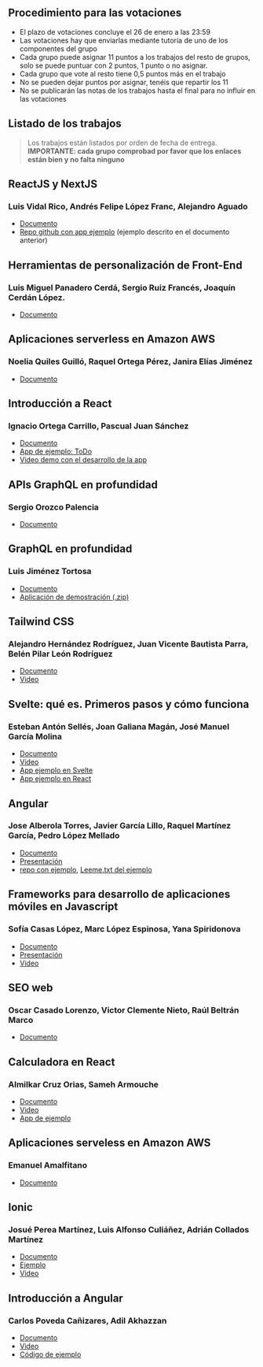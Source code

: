 
## Procedimiento para las votaciones

- El plazo de votaciones concluye el 26 de enero a las 23:59
- Las votaciones hay que enviarlas mediante tutoría de uno de los componentes del grupo
- Cada grupo puede asignar 11 puntos a los trabajos del resto de grupos, solo se puede puntuar con 2 puntos, 1 punto o no asignar. 
- Cada grupo que vote al resto tiene 0,5 puntos más en el trabajo
- No se pueden dejar puntos por asignar, tenéis que repartir los 11
- No se publicarán las notas de los trabajos hasta el final para no influir en las votaciones


## Listado de los trabajos

> Los trabajos están listados por orden de fecha de entrega. **IMPORTANTE: cada grupo comprobad por favor que los enlaces están bien y no falta ninguno**


## ReactJS y NextJS
### Luis Vidal Rico, Andrés Felipe López Franc, Alejandro Aguado

- [Documento](ReactJS_NextJS/documento.pdf)
- [Repo github con app ejemplo](https://github.com/Baidal/ADI-ToDos) (ejemplo descrito en el documento anterior)

## Herramientas de personalización de Front-End
### Luis Miguel Panadero Cerdá, Sergio Ruiz Francés, Joaquín Cerdán López.

- [Documento](herramientas_frontend/herramientas.pdf)

## Aplicaciones serverless en Amazon AWS
### Noelia Quiles Guilló, Raquel Ortega Pérez, Janira Elías Jiménez

- [Documento](AWS/aws.pdf)

## Introducción a React
### Ignacio Ortega Carrillo, Pascual Juan Sánchez

- [Documento](intro_react/intro_react.pdf)
- [App de ejemplo: ToDo](https://github.com/subebaja9/ADIReact)
- [Video demo con el desarrollo de la app](https://drive.google.com/file/d/18GV9r2lHFbHdJPcacr7sXJVMgDV8V10Z/view)

## APIs GraphQL en profundidad
### Sergio Orozco Palencia

- [Documento](GraphQL/GraphQL.pdf)

## GraphQL en profundidad
### Luis Jiménez Tortosa

- [Documento](GraphQL2/GraphQL.pdf)
- [Aplicación de demostración (.zip)](GraphQL2/implementacion.zip)


## Tailwind CSS
### Alejandro Hernández Rodríguez, Juan Vicente Bautista Parra, Belén Pilar León Rodríguez

- [Documento](TailwindCSS/InformeTailwindCSS.html)
- [Video](https://youtu.be/vmepwG90kvk)

## Svelte: qué es. Primeros pasos y cómo funciona
### Esteban Antón Sellés, Joan Galiana Magán, José Manuel García Molina

- [Documento](Svelte/Svelte.pdf)
- [Video](https://drive.google.com/file/d/16kVKn-eEGPQBonTe3kadV1wsZI1WtZI2/view)
- [App ejemplo en Svelte](https://drive.google.com/file/d/1tb9UMfKmhu4pgnicP4pqY8XKN_Wt1b6_/view?usp=sharing)
- [App ejemplo en React](https://drive.google.com/file/d/14hUIAOar17fYiHelqgAet1q5jTCLItiT/view?usp=sharing)

## Angular
### Jose Alberola Torres, Javier García Lillo, Raquel Martínez García, Pedro López Mellado

- [Documento](angular/Memoria.pdf)
- [Presentación](angular/Presentacion.pdf)
- [repo con ejemplo](https://github.com/JoseAlberola/ADIAngular), [Leeme.txt del ejemplo](angular/LEEME.txt)

## Frameworks para desarrollo de aplicaciones móviles en Javascript
### Sofía Casas López, Marc López Espinosa, Yana Spiridonova

- [Documento](https://drive.google.com/file/d/13JZu8XjQRC2PByICHk5fi6Zs-4Xl1LSE/view?usp=sharing)
- [Presentación](https://drive.google.com/file/d/1K4qzVhGtuZSnGk4K6AmhAJdhzEu4eZO4/view?usp=sharing)
- [Video](https://drive.google.com/file/d/1FHSp4zz0lBvUpUoHVhJhRXYwXtKbCdGK/view?usp=sharing)

## SEO web
### Oscar Casado Lorenzo, Victor Clemente Nieto, Raúl Beltrán Marco

- [Documento](SEO/SEO.pdf)

## Calculadora en React
### Almilkar Cruz Orias, Sameh Armouche

- [Documento](ReactCalculadora/Memoria.html)
- [Video](https://drive.google.com/file/d/1jlppfq8wvfCB0ZOJBaozs7DRfm0QJpyJ/view?usp=sharing)
- [App de ejemplo](ReactCalculadora/app.zip)

## Aplicaciones serveless en Amazon AWS
### Emanuel Amalfitano

- [Documento](AWS2/AWS2.pdf)

## Ionic
### Josué Perea Martínez, Luis Alfonso Culiáñez, Adrián Collados Martínez

- [Documento](Ionic/Ionic.pdf)
- [Ejemplo](Ionic/adi-ejemplo.zip)
- [Video](https://youtu.be/5nJGK6t8wfM)

## Introducción a Angular
### Carlos Poveda Cañizares, Adil Akhazzan

- [Documento](intro_angular/intro_angular.pdf)
- [Video](https://drive.google.com/file/d/1myX5gtXCnzWZtHXiUzPVwayjP62onf-c/view?usp=sharing)
- [Código de ejemplo](intro_angular/codigo.zip)





